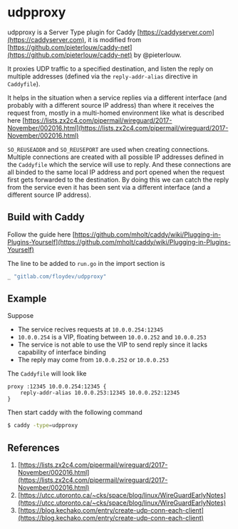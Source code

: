 # udpproxy

udpproxy is a Server Type plugin for Caddy [https://caddyserver.com](https://caddyserver.com), it is modified from [https://github.com/pieterlouw/caddy-net](https://github.com/pieterlouw/caddy-net) by @pieterlouw.

It proxies UDP traffic to a specified destination, and listen the reply on multiple addresses (defined via the `reply-addr-alias` directive in `Caddyfile`).

It helps in the situation when a service replies via a different interface (and probably with a different source IP address) than where it receives the request from, mostly in a multi-homed environment like what is described here [https://lists.zx2c4.com/pipermail/wireguard/2017-November/002016.html](https://lists.zx2c4.com/pipermail/wireguard/2017-November/002016.html)

`SO_REUSEADDR` and `SO_REUSEPORT` are used when creating connections. Multiple connections are created with all possible IP addresses defined in the `Caddyfile` which the service will use to reply. And these connections are all binded to the same local IP address and port opened when the request first gets forwarded to the destination. By doing this we can catch the reply from the service even it has been sent via a different interface (and a different source IP address).

## Build with Caddy

Follow the guide here [https://github.com/mholt/caddy/wiki/Plugging-in-Plugins-Yourself](https://github.com/mholt/caddy/wiki/Plugging-in-Plugins-Yourself)

The line to be added to `run.go` in the import section is

```go
_ "gitlab.com/floydev/udpproxy"
```

## Example

Suppose

- The service recives requests at `10.0.0.254:12345`
- `10.0.0.254` is a VIP, floating between `10.0.0.252` and `10.0.0.253`
- The service is not able to use the VIP to send reply since it lacks capability of interface binding
- The reply may come from `10.0.0.252` or `10.0.0.253`

The `Caddyfile` will look like

```
proxy :12345 10.0.0.254:12345 {
    reply-addr-alias 10.0.0.253:12345 10.0.0.252:12345
}
```

Then start caddy with the following command

```bash
$ caddy -type=udpproxy
```

## References

1. [https://lists.zx2c4.com/pipermail/wireguard/2017-November/002016.html](https://lists.zx2c4.com/pipermail/wireguard/2017-November/002016.html)
2. [https://utcc.utoronto.ca/~cks/space/blog/linux/WireGuardEarlyNotes](https://utcc.utoronto.ca/~cks/space/blog/linux/WireGuardEarlyNotes)
3. [https://blog.kechako.com/entry/create-udp-conn-each-client](https://blog.kechako.com/entry/create-udp-conn-each-client)
